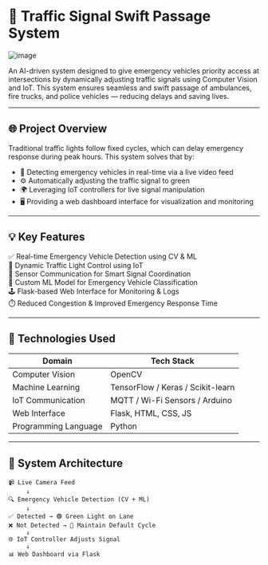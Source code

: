 # 🚦 Traffic Signal Swift Passage System

![image](https://github.com/user-attachments/assets/e07b349d-761b-4ca4-a3ef-1652ab38701b)


An AI-driven system designed to give emergency vehicles priority access at intersections by dynamically adjusting traffic signals using Computer Vision and IoT. This system ensures seamless and swift passage of ambulances, fire trucks, and police vehicles — reducing delays and saving lives.

---

## 🌐 Project Overview

Traditional traffic lights follow fixed cycles, which can delay emergency response during peak hours. This system solves that by:

- 🧠 Detecting emergency vehicles in real-time via a live video feed
- ⚙️ Automatically adjusting the traffic signal to green
- 🌍 Leveraging IoT controllers for live signal manipulation
- 🖥️ Providing a web dashboard interface for visualization and monitoring

---

## 💡 Key Features

✅ Real-time Emergency Vehicle Detection using CV & ML  
🔄 Dynamic Traffic Light Control using IoT  
📶 Sensor Communication for Smart Signal Coordination  
🧠 Custom ML Model for Emergency Vehicle Classification  
🕹️ Flask-based Web Interface for Monitoring & Logs  
⏱️ Reduced Congestion & Improved Emergency Response Time  

---

## 🧰 Technologies Used

| Domain             | Tech Stack                         |
|--------------------|-------------------------------------|
| Computer Vision     | OpenCV                             |
| Machine Learning    | TensorFlow / Keras / Scikit-learn  |
| IoT Communication   | MQTT / Wi-Fi Sensors / Arduino     |
| Web Interface       | Flask, HTML, CSS, JS               |
| Programming Language| Python                             |

---

## 🧭 System Architecture

```plaintext
📹 Live Camera Feed
     ↓
🔍 Emergency Vehicle Detection (CV + ML)
     ↓
✅ Detected → 🟢 Green Light on Lane
❌ Not Detected → 🔴 Maintain Default Cycle
     ↓
🌐 IoT Controller Adjusts Signal
     ↓
📊 Web Dashboard via Flask

